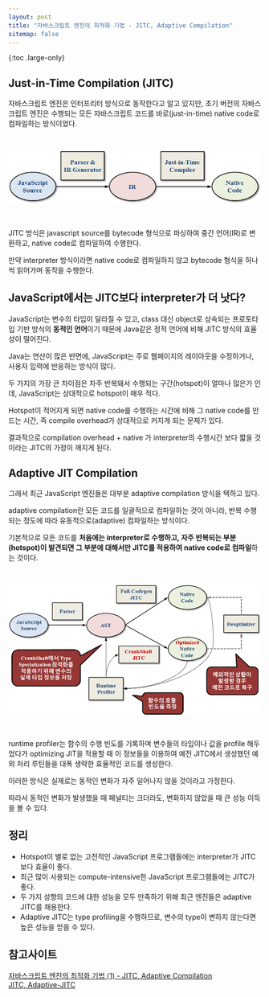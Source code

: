 ```yaml
---
layout: post
title: "자바스크립트 엔진의 최적화 기법 - JITC, Adaptive Compilation"
sitemap: false
---
```


{:toc .large-only}

## Just-in-Time Compilation (JITC)

자바스크립트 엔진은 인터프리터 방식으로 동작한다고 알고 있지만, 초기 버전의 자바스크립트 엔진은 수행되는 모든 자바스크립트 코드를 바로(just-in-time) native code로 컴파일하는 방식이었다.

<img src="/assets/img/blog/2021-11-15-JITC_01.png" style="margin:30px 0;">

JITC 방식은 javascript source를 bytecode 형식으로 파싱하여 중간 언어(IR)로 변환하고, native code로 컴파일하여 수행한다.

만약 interpreter 방식이라면 native code로 컴파일하지 않고 bytecode 형식을 하나씩 읽어가며 동작을 수행한다.

## JavaScript에서는 JITC보다 interpreter가 더 낫다?

JavaScript는 변수의 타입이 달라질 수 있고, class 대신 object로 상속되는 프로토타입 기반 방식의 **동적인 언어**이기 때문에 Java같은 정적 언어에 비해 JITC 방식의 효율성이 떨어진다.

Java는 연산이 많은 반면에, JavaScript는 주로 웹페이지의 레이아웃을 수정하거나, 사용자 입력에 반응하는 방식이 많다.

두 가지의 가장 큰 차이점은 자주 반복돼서 수행되는 구간(hotspot)이 얼마나 많은가 인데, JavaScript는 상대적으로 hotspot이 매우 적다.

Hotspot이 적어지게 되면 native code를 수행하는 시간에 비해 그 native code를 만드는 시간, 즉 compile overhead가 상대적으로 커지게 되는 문제가 있다.

결과적으로 compilation overhead + native 가 interpreter의 수행시간 보다 짧을 것이라는 JITC의 가정이 깨지게 된다.

## Adaptive JIT Compilation

그래서 최근 JavaScript 엔진들은 대부분 adaptive compilation 방식을 택하고 있다.

adaptive compilation란 모든 코드를 일괄적으로 컴파일하는 것이 아니라, 반복 수행되는 정도에 따라 유동적으로(adaptive) 컴파일하는 방식이다.

기본적으로 모든 코드를 **처음에는 interpreter로 수행하고, 자주 반복되는 부분(hotspot)이 발견되면 그 부분에 대해서만 JITC를 적용하여 native code로 컴파일**하는 것이다.

<img src="/assets/img/blog/2021-11-15-JITC_02.png" style="margin:30px 0;">

runtime profiler는 함수의 수행 빈도를 기록하며 변수들의 타입이나 값을 profile 해두었다가 optimizing JIT을 적용할 때 이 정보들을 이용하여 예전 JITC에서 생성했던 예외 처리 루틴들을 대폭 생략한 효율적인 코드를 생성한다.

이러한 방식은 실제로는 동적인 변화가 자주 일어나지 않을 것이라고 가정한다.

따라서 동적인 변화가 발생했을 때 페널티는 크더라도, 변화하지 않았을 때 큰 성능 이득을 볼 수 있다.

## 정리

- Hotspot이 별로 없는 고전적인 JavaScript 프로그램들에는 interpreter가 JITC보다 효율이 좋다.
- 최근 많이 사용되는 compute-intensive한 JavaScript 프로그램들에는 JITC가 좋다.
- 두 가지 성향의 코드에 대한 성능을 모두 만족하기 위해 최근 엔진들은 adaptive JITC를 채용한다.
- Adaptive JITC는 type profiling을 수행하므로, 변수의 type이 변하지 않는다면 높은 성능을 얻을 수 있다.

## 참고사이트

[자바스크립트 엔진의 최적화 기법 (1) - JITC, Adaptive Compilation](https://meetup.toast.com/posts/77)<br/>
[JITC, Adaptive-JITC](https://velog.io/@04_miffy/JITC-Adaptive-JITC)
